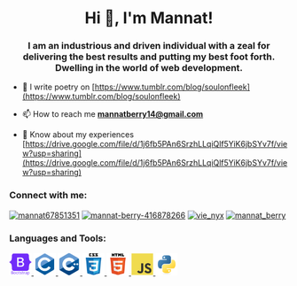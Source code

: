 <h1 align="center">Hi 👋, I'm Mannat!</h1>
<h3 align="center">I am an industrious and driven individual with a zeal for delivering the best results and putting my best foot forth. Dwelling in the world of web development.</h3>

- 📝 I write poetry on [https://www.tumblr.com/blog/soulonfleek](https://www.tumblr.com/blog/soulonfleek)

- 📫 How to reach me **mannatberry14@gmail.com**

- 📄 Know about my experiences [https://drive.google.com/file/d/1j6fb5PAn6SrzhLLqiQlf5YiK6jbSYv7f/view?usp=sharing](https://drive.google.com/file/d/1j6fb5PAn6SrzhLLqiQlf5YiK6jbSYv7f/view?usp=sharing)

<h3 align="left">Connect with me:</h3>
<p align="left">
<a href="https://twitter.com/mannat67851351" target="blank"><img align="center" src="https://raw.githubusercontent.com/rahuldkjain/github-profile-readme-generator/master/src/images/icons/Social/twitter.svg" alt="mannat67851351" height="30" width="40" /></a>
<a href="https://linkedin.com/in/mannat-berry-416878266" target="blank"><img align="center" src="https://raw.githubusercontent.com/rahuldkjain/github-profile-readme-generator/master/src/images/icons/Social/linked-in-alt.svg" alt="mannat-berry-416878266" height="30" width="40" /></a>
<a href="https://instagram.com/vie_nyx" target="blank"><img align="center" src="https://raw.githubusercontent.com/rahuldkjain/github-profile-readme-generator/master/src/images/icons/Social/instagram.svg" alt="vie_nyx" height="30" width="40" /></a>
<a href="https://www.leetcode.com/mannat_berry" target="blank"><img align="center" src="https://raw.githubusercontent.com/rahuldkjain/github-profile-readme-generator/master/src/images/icons/Social/leet-code.svg" alt="mannat_berry" height="30" width="40" /></a>
</p>

<h3 align="left">Languages and Tools:</h3>
<p align="left"> <a href="https://getbootstrap.com" target="_blank" rel="noreferrer"> <img src="https://raw.githubusercontent.com/devicons/devicon/master/icons/bootstrap/bootstrap-plain-wordmark.svg" alt="bootstrap" width="40" height="40"/> </a> <a href="https://www.cprogramming.com/" target="_blank" rel="noreferrer"> <img src="https://raw.githubusercontent.com/devicons/devicon/master/icons/c/c-original.svg" alt="c" width="40" height="40"/> </a> <a href="https://www.w3schools.com/cpp/" target="_blank" rel="noreferrer"> <img src="https://raw.githubusercontent.com/devicons/devicon/master/icons/cplusplus/cplusplus-original.svg" alt="cplusplus" width="40" height="40"/> </a> <a href="https://www.w3schools.com/css/" target="_blank" rel="noreferrer"> <img src="https://raw.githubusercontent.com/devicons/devicon/master/icons/css3/css3-original-wordmark.svg" alt="css3" width="40" height="40"/> </a> <a href="https://www.w3.org/html/" target="_blank" rel="noreferrer"> <img src="https://raw.githubusercontent.com/devicons/devicon/master/icons/html5/html5-original-wordmark.svg" alt="html5" width="40" height="40"/> </a> <a href="https://developer.mozilla.org/en-US/docs/Web/JavaScript" target="_blank" rel="noreferrer"> <img src="https://raw.githubusercontent.com/devicons/devicon/master/icons/javascript/javascript-original.svg" alt="javascript" width="40" height="40"/> </a> <a href="https://www.python.org" target="_blank" rel="noreferrer"> <img src="https://raw.githubusercontent.com/devicons/devicon/master/icons/python/python-original.svg" alt="python" width="40" height="40"/> </a> </p>
